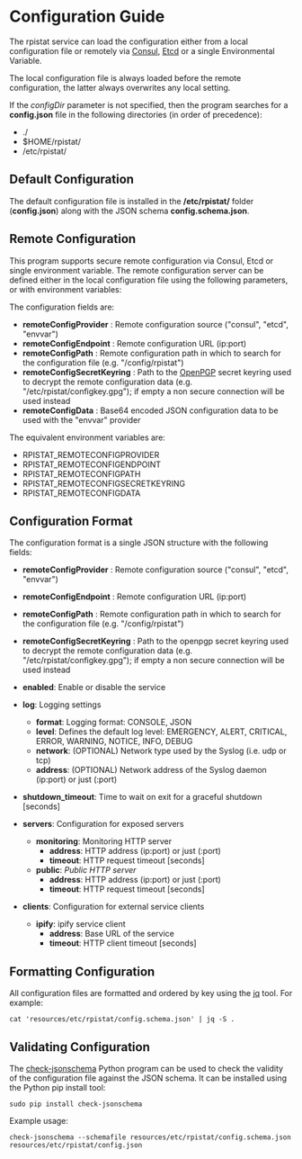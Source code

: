 # Configuration Guide

The rpistat service can load the configuration either from a local configuration file or remotely via [Consul](https://www.consul.io/), [Etcd](https://github.com/coreos/etcd) or a single Environmental Variable.

The local configuration file is always loaded before the remote configuration, the latter always overwrites any local setting.

If the *configDir* parameter is not specified, then the program searches for a **config.json** file in the following directories (in order of precedence):

* ./
* $HOME/rpistat/
* /etc/rpistat/


## Default Configuration

The default configuration file is installed in the **/etc/rpistat/** folder (**config.json**) along with the JSON schema **config.schema.json**.


## Remote Configuration

This program supports secure remote configuration via Consul, Etcd or single environment variable.
The remote configuration server can be defined either in the local configuration file using the following parameters, or with environment variables:

The configuration fields are:

* **remoteConfigProvider**      : Remote configuration source ("consul", "etcd", "envvar")
* **remoteConfigEndpoint**      : Remote configuration URL (ip:port)
* **remoteConfigPath**          : Remote configuration path in which to search for the configuration file (e.g. "/config/rpistat")
* **remoteConfigSecretKeyring** : Path to the [OpenPGP](http://openpgp.org/) secret keyring used to decrypt the remote configuration data (e.g. "/etc/rpistat/configkey.gpg"); if empty a non secure connection will be used instead
* **remoteConfigData**          : Base64 encoded JSON configuration data to be used with the "envvar" provider

The equivalent environment variables are:

* RPISTAT_REMOTECONFIGPROVIDER
* RPISTAT_REMOTECONFIGENDPOINT
* RPISTAT_REMOTECONFIGPATH
* RPISTAT_REMOTECONFIGSECRETKEYRING
* RPISTAT_REMOTECONFIGDATA


## Configuration Format

The configuration format is a single JSON structure with the following fields:

* **remoteConfigProvider**      : Remote configuration source ("consul", "etcd", "envvar")
* **remoteConfigEndpoint**      : Remote configuration URL (ip:port)
* **remoteConfigPath**          : Remote configuration path in which to search for the configuration file (e.g. "/config/rpistat")
* **remoteConfigSecretKeyring** : Path to the openpgp secret keyring used to decrypt the remote configuration data (e.g. "/etc/rpistat/configkey.gpg"); if empty a non secure connection will be used instead

* **enabled**: Enable or disable the service

* **log**:  Logging settings
    * **format**:  Logging format: CONSOLE, JSON
    * **level**:   Defines the default log level: EMERGENCY, ALERT, CRITICAL, ERROR, WARNING, NOTICE, INFO, DEBUG
    * **network**: (OPTIONAL) Network type used by the Syslog (i.e. udp or tcp)
    * **address**: (OPTIONAL) Network address of the Syslog daemon (ip:port) or just (:port)

* **shutdown_timeout**: Time to wait on exit for a graceful shutdown [seconds]

* **servers**: Configuration for exposed servers
    * **monitoring**: Monitoring HTTP server
        * **address**: HTTP address (ip:port) or just (:port)
        * **timeout**: HTTP request timeout [seconds]
    * **public**: *Public HTTP server*
        * **address**: HTTP address (ip:port) or just (:port)
        * **timeout**: HTTP request timeout [seconds]

* **clients**: Configuration for external service clients
    * **ipify**:  ipify service client
        * **address**:  Base URL of the service
        * **timeout**:  HTTP client timeout [seconds]


## Formatting Configuration

All configuration files are formatted and ordered by key using the [jq](https://github.com/stedolan/jq) tool.
For example:

```cat 'resources/etc/rpistat/config.schema.json' | jq -S .```


## Validating Configuration

The [check-jsonschema](https://github.com/python-jsonschema/check-jsonschema) Python program can be used to check the validity of the configuration file against the JSON schema.
It can be installed using the Python pip install tool:

```
sudo pip install check-jsonschema
```

Example usage:

```
check-jsonschema --schemafile resources/etc/rpistat/config.schema.json resources/etc/rpistat/config.json
```
